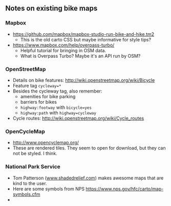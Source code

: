 ## Notes on existing bike maps

### Mapbox

- https://github.com/mapbox/mapbox-studio-run-bike-and-hike.tm2
  - This is the old carto CSS but maybe informative for style tips?
- https://www.mapbox.com/help/overpass-turbo/
  - Helpful tutorial for bringing in OSM data.
  - What is Overpass Turbo? Maybe it's an API run by OSM?
  
### OpenStreetMap

- Details on bike features: http://wiki.openstreetmap.org/wiki/Bicycle
- Feature tag `cycleway=*`
- Besides the cycleway tag, also remember:
  - amenities for bike parking
  - barriers for bikes
  - `highway:footway` with `bicycle=yes`
  - `highway:path` with `highway=cycleway`
- Cycle routes: http://wiki.openstreetmap.org/wiki/Cycle_routes

### OpenCycleMap

- http://www.opencyclemap.org/
- These are rendered tiles. They seem to open for download, but they can not be styled. I think.

### National Park Service

- Tom Patterson (www.shadedrelief.com) makes awesome maps that are kind to the user.
- Here are some symbols from NPS https://www.nps.gov/hfc/carto/map-symbols.cfm
- 

